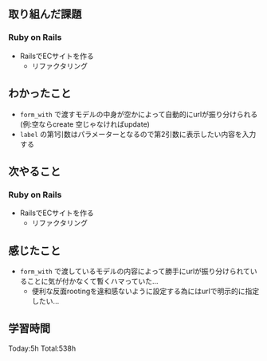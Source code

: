 ## 取り組んだ課題
### Ruby on Rails
- RailsでECサイトを作る
  - リファクタリング
## わかったこと
- `form_with` で渡すモデルの中身が空かによって自動的にurlが振り分けられる(例:空ならcreate 空じゃなければupdate)
- `label` の第1引数はパラメーターとなるので第2引数に表示したい内容を入力する
## 次やること
### Ruby on Rails
- RailsでECサイトを作る
  - リファクタリング
## 感じたこと
- `form_with` で渡しているモデルの内容によって勝手にurlが振り分けられていることに気が付かなくて暫くハマっていた...
  - 便利な反面rootingを違和感ないように設定する為にはurlで明示的に指定したい...
## 学習時間
Today:5h Total:538h